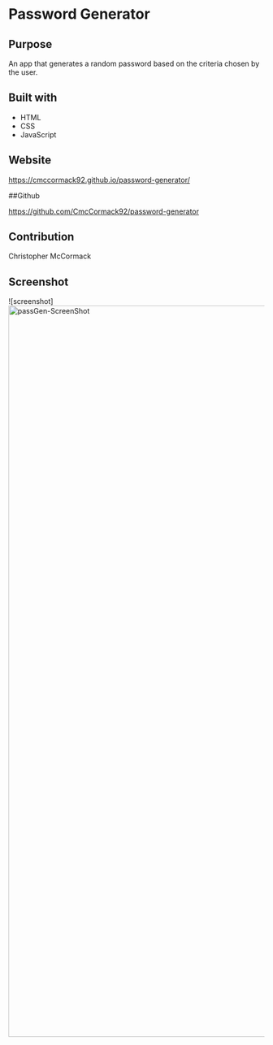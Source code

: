 # Password Generator

## Purpose

An app that generates a random password based on the criteria chosen by the user.

## Built with

* HTML
* CSS
* JavaScript

## Website

https://cmccormack92.github.io/password-generator/

##Github

https://github.com/CmcCormack92/password-generator

## Contribution

Christopher McCormack

## Screenshot

![screenshot]<img width="1440" alt="passGen-ScreenShot" src="https://user-images.githubusercontent.com/86354138/140245004-f3cc3309-6cce-4ba9-8ee4-4831a3b894fa.png">
